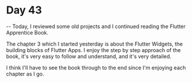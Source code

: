 # Day 43

-- Today, I reviewed some old projects and I continued reading the Flutter Apprentice Book.

The chapter 3 which I started yesterday is about the Flutter Widgets, the building blocks of Flutter Apps. I enjoy the step by step approach of the book, it's very easy to follow and understand, and it's very detailed.

I think I'll have to see the book through to the end since I'm enjoying each chapter as I go.
